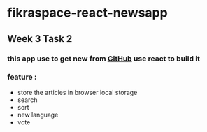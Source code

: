 # fikraspace-react-newsapp
## Week 3 Task 2
### this app use to get new from [GitHub](https://newsapi.org/) use react to build it

### feature :

* store the articles in browser local storage
* search 
* sort
* new language
* vote 
